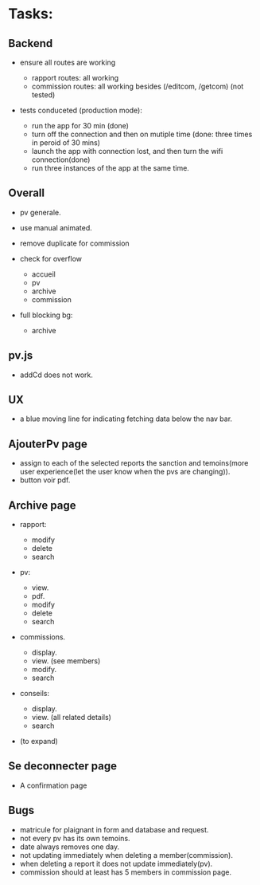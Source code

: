 # Tasks:

## Backend

- ensure all routes are working

  - rapport routes: all working
  - commission routes: all working besides (/editcom, /getcom) (not tested)

- tests conduceted (production mode):
  - run the app for 30 min (done)
  - turn off the connection and then on mutiple time (done: three times in peroid of 30 mins)
  - launch the app with connection lost, and then turn the wifi connection(done)
  - run three instances of the app at the same time.

## Overall

- pv generale.
- use manual animated.
- remove duplicate for commission
- check for overflow
  - accueil
  - pv
  - archive
  - commission

- full blocking bg:
  - archive

## pv.js

- addCd does not work.

## UX

- a blue moving line for indicating fetching data below the nav bar.

## AjouterPv page

- assign to each of the selected reports the sanction and temoins(more user experience(let the user know when the pvs are changing)).
- button voir pdf.

## Archive page

- rapport:

  - modify
  - delete
  - search

- pv:

  - view.
  - pdf.
  - modify
  - delete
  - search

- commissions.

  - display.
  - view. (see members)
  - modify.
  - search

- conseils:

  - display.
  - view. (all related details)
  - search

- (to expand)

## Se deconnecter page

- A confirmation page

## Bugs

- matricule for plaignant in form and database and request.
- not every pv has its own temoins.
- date always removes one day.
- not updating immediately when deleting a member(commission).
- when deleting a report it does not update immediately(pv).
- commission should at least has 5 members in commission page.
